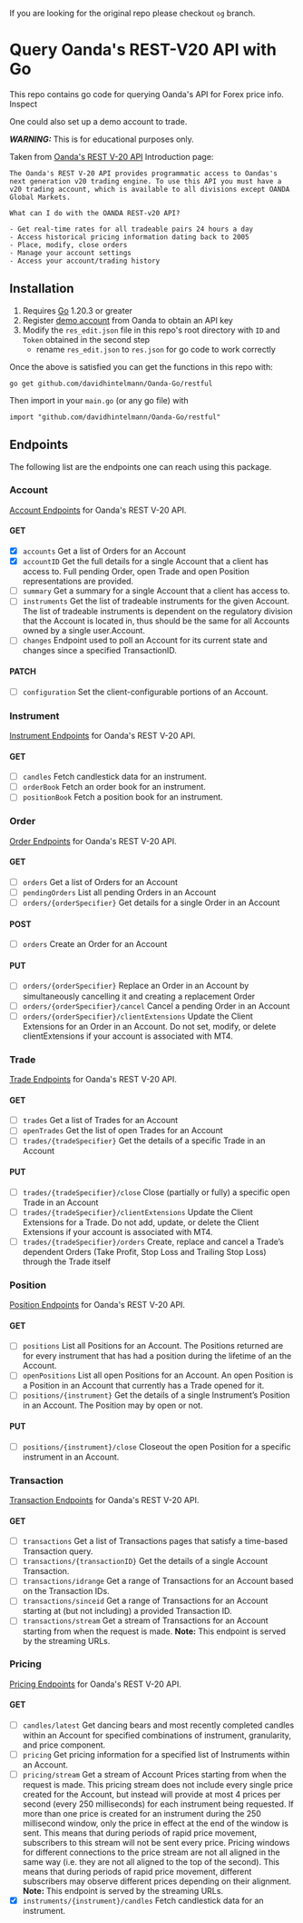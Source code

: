 If you are looking for the original repo please checkout `og` branch.

# Query Oanda's REST-V20 API with Go

This repo contains go code for querying Oanda's API for Forex price info. Inspect

One could also set up a demo account to trade.

***WARNING:*** This is for educational purposes only.

Taken from [Oanda's REST V-20 API](https://developer.oanda.com/rest-live-v20/introduction/) Introduction page:

    The Oanda's REST V-20 API provides programmatic access to Oandas's next generation v20 trading engine. To use this API you must have a v20 trading account, which is available to all divisions except OANDA Global Markets.

    What can I do with the OANDA REST-v20 API?

    - Get real-time rates for all tradeable pairs 24 hours a day
    - Access historical pricing information dating back to 2005
    - Place, modify, close orders
    - Manage your account settings
    - Access your account/trading history


## Installation

1. Requires [Go](https://go.dev/dl/) 1.20.3 or greater
2. Register [demo account](https://fxtrade.oanda.com/your_account/fxtrade/register/gate?utm_source=oandaapi&utm_medium=link&utm_campaign=devportaldocs_demo) from Oanda to obtain an API key
3. Modify the `res_edit.json` file in this repo's root directory with `ID` and `Token` obtained in the second step
   - rename `res_edit.json` to `res.json` for go code to work correctly

Once the above is satisfied you can get the functions in this repo with:

    go get github.com/davidhintelmann/Oanda-Go/restful

Then import in your `main.go` (or any go file) with 

    import "github.com/davidhintelmann/Oanda-Go/restful"

## Endpoints

The following list are the endpoints one can reach using this package.

### Account

[Account Endpoints](https://developer.oanda.com/rest-live-v20/account-ep/) for Oanda's REST V-20 API.

#### GET
- [x] `accounts` Get a list of Orders for an Account
- [x] `accountID` Get the full details for a single Account that a client has access to. Full pending Order, open Trade and open Position representations are provided.
- [ ] `summary` Get a summary for a single Account that a client has access to.
- [ ] `instruments` Get the list of tradeable instruments for the given Account. The list of tradeable instruments is dependent on the regulatory division that the Account is located in, thus should be the same for all Accounts owned by a single user.Account.
- [ ] `changes` Endpoint used to poll an Account for its current state and changes since a specified TransactionID.
#### PATCH
- [ ] `configuration` Set the client-configurable portions of an Account.

### Instrument

[Instrument Endpoints](https://developer.oanda.com/rest-live-v20/instrument-ep/) for Oanda's REST V-20 API.

#### GET
- [ ] `candles` Fetch candlestick data for an instrument.
- [ ] `orderBook` Fetch an order book for an instrument.
- [ ] `positionBook` Fetch a position book for an instrument.

### Order

[Order Endpoints](https://developer.oanda.com/rest-live-v20/order-ep/) for Oanda's REST V-20 API.

#### GET
- [ ] `orders` Get a list of Orders for an Account
- [ ] `pendingOrders` List all pending Orders in an Account
- [ ] `orders/{orderSpecifier}` Get details for a single Order in an Account
#### POST
- [ ] `orders` Create an Order for an Account
#### PUT
- [ ] `orders/{orderSpecifier}` Replace an Order in an Account by simultaneously cancelling it and creating a replacement Order
- [ ] `orders/{orderSpecifier}/cancel` Cancel a pending Order in an Account
- [ ] `orders/{orderSpecifier}/clientExtensions` Update the Client Extensions for an Order in an Account. Do not set, modify, or delete clientExtensions if your account is associated with MT4.

### Trade

[Trade Endpoints](https://developer.oanda.com/rest-live-v20/trade-ep/) for Oanda's REST V-20 API.

#### GET
- [ ] `trades` Get a list of Trades for an Account
- [ ] `openTrades` Get the list of open Trades for an Account
- [ ] `trades/{tradeSpecifier}` Get the details of a specific Trade in an Account
#### PUT
- [ ] `trades/{tradeSpecifier}/close` Close (partially or fully) a specific open Trade in an Account
- [ ] `trades/{tradeSpecifier}/clientExtensions` Update the Client Extensions for a Trade. Do not add, update, or delete the Client Extensions if your account is associated with MT4.
- [ ] `trades/{tradeSpecifier}/orders` Create, replace and cancel a Trade’s dependent Orders (Take Profit, Stop Loss and Trailing Stop Loss) through the Trade itself

### Position

[Position Endpoints](https://developer.oanda.com/rest-live-v20/position-ep/) for Oanda's REST V-20 API.

#### GET
- [ ] `positions` List all Positions for an Account. The Positions returned are for every instrument that has had a position during the lifetime of an the Account.
- [ ] `openPositions` List all open Positions for an Account. An open Position is a Position in an Account that currently has a Trade opened for it.
- [ ] `positions/{instrument}` Get the details of a single Instrument’s Position in an Account. The Position may by open or not.
#### PUT
- [ ] `positions/{instrument}/close` Closeout the open Position for a specific instrument in an Account.

### Transaction

[Transaction Endpoints](https://developer.oanda.com/rest-live-v20/transaction-ep/) for Oanda's REST V-20 API.

#### GET
- [ ] `transactions` Get a list of Transactions pages that satisfy a time-based Transaction query.
- [ ] `transactions/{transactionID}` Get the details of a single Account Transaction.
- [ ] `transactions/idrange` Get a range of Transactions for an Account based on the Transaction IDs.
- [ ] `transactions/sinceid` Get a range of Transactions for an Account starting at (but not including) a provided Transaction ID.
- [ ] `transactions/stream` Get a stream of Transactions for an Account starting from when the request is made. **Note:** This endpoint is served by the streaming URLs.

### Pricing

[Pricing Endpoints](https://developer.oanda.com/rest-live-v20/pricing-ep/) for Oanda's REST V-20 API.

#### GET
- [ ] `candles/latest` Get dancing bears and most recently completed candles within an Account for specified combinations of instrument, granularity, and price component.
- [ ] `pricing` Get pricing information for a specified list of Instruments within an Account.
- [ ] `pricing/stream` Get a stream of Account Prices starting from when the request is made.
This pricing stream does not include every single price created for the Account, but instead will provide at most 4 prices per second (every 250 milliseconds) for each instrument being requested.
If more than one price is created for an instrument during the 250 millisecond window, only the price in effect at the end of the window is sent. This means that during periods of rapid price movement, subscribers to this stream will not be sent every price.
Pricing windows for different connections to the price stream are not all aligned in the same way (i.e. they are not all aligned to the top of the second). This means that during periods of rapid price movement, different subscribers may observe different prices depending on their alignment. **Note:** This endpoint is served by the streaming URLs.
- [x] `instruments/{instrument}/candles` Fetch candlestick data for an instrument.